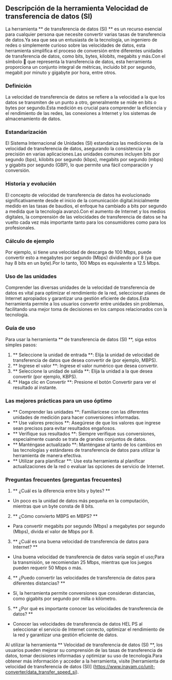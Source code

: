 ## Descripción de la herramienta Velocidad de transferencia de datos (SI)

La herramienta ** de transferencia de datos (SI) ** es un recurso esencial para cualquier persona que necesite convertir varias tasas de transferencia de datos.Ya sea que sea un entusiasta de la tecnología, un ingeniero de redes o simplemente curioso sobre las velocidades de datos, esta herramienta simplifica el proceso de conversión entre diferentes unidades de transferencia de datos, como bits, bytes, kilobits, megabits y más.Con el símbolo 📡 que representa la transferencia de datos, esta herramienta proporciona un conjunto integral de métricas, incluido bit por segundo, megabit por minuto y gigabyte por hora, entre otros.

### Definición

La velocidad de transferencia de datos se refiere a la velocidad a la que los datos se transmiten de un punto a otro, generalmente se mide en bits o bytes por segundo.Esta medición es crucial para comprender la eficiencia y el rendimiento de las redes, las conexiones a Internet y los sistemas de almacenamiento de datos.

### Estandarización

El Sistema Internacional de Unidades (SI) estandariza las mediciones de la velocidad de transferencia de datos, asegurando la consistencia y la precisión en varias aplicaciones.Las unidades comunes incluyen bits por segundo (bps), kilobits por segundo (kbps), megabits por segundo (mbps) y gigabits por segundo (GBP), lo que permite una fácil comparación y conversión.

### Historia y evolución

El concepto de velocidad de transferencia de datos ha evolucionado significativamente desde el inicio de la comunicación digital.Inicialmente medido en las tasas de baudios, el enfoque ha cambiado a bits por segundo a medida que la tecnología avanzó.Con el aumento de Internet y los medios digitales, la comprensión de las velocidades de transferencia de datos se ha vuelto cada vez más importante tanto para los consumidores como para los profesionales.

### Cálculo de ejemplo

Por ejemplo, si tiene una velocidad de descarga de 100 Mbps, puede convertir esto a megabytes por segundo (Mbps) dividiendo por 8 (ya que hay 8 bits en un byte).Por lo tanto, 100 Mbps es equivalente a 12.5 Mbps.

### Uso de las unidades

Comprender las diversas unidades de la velocidad de transferencia de datos es vital para optimizar el rendimiento de la red, seleccionar planes de Internet apropiados y garantizar una gestión eficiente de datos.Esta herramienta permite a los usuarios convertir entre unidades sin problemas, facilitando una mejor toma de decisiones en los campos relacionados con la tecnología.

### Guía de uso

Para usar la herramienta ** de transferencia de datos (SI) **, siga estos simples pasos:

1. ** Seleccione la unidad de entrada **: Elija la unidad de velocidad de transferencia de datos que desea convertir de (por ejemplo, MBPS).
2. ** Ingrese el valor **: Ingrese el valor numérico que desea convertir.
3. ** Seleccione la unidad de salida **: Elija la unidad a la que desea convertir (por ejemplo, KBPS).
4. ** Haga clic en Convertir **: Presione el botón Convertir para ver el resultado al instante.

### Las mejores prácticas para un uso óptimo

- ** Comprender las unidades **: Familiarícese con las diferentes unidades de medición para hacer conversiones informadas.
- ** Use valores precisos **: Asegúrese de que los valores que ingrese sean precisos para evitar resultados engañosos.
- ** Verifique sus resultados **: Siempre verifique sus conversiones, especialmente cuando se trata de grandes conjuntos de datos.
- ** Manténgase actualizado **: Manténgase al tanto de los cambios en las tecnologías y estándares de transferencia de datos para utilizar la herramienta de manera efectiva.
- ** Utilizar para planificar **: Use esta herramienta al planificar actualizaciones de la red o evaluar las opciones de servicio de Internet.

### Preguntas frecuentes (preguntas frecuentes)

1. ** ¿Cuál es la diferencia entre bits y bytes? **
- Un poco es la unidad de datos más pequeña en la computación, mientras que un byte consta de 8 bits.

2. ** ¿Cómo convierto MBPS en MBPS? **
- Para convertir megabits por segundo (Mbps) a megabytes por segundo (Mbps), divida el valor de Mbps por 8.

3. ** ¿Cuál es una buena velocidad de transferencia de datos para Internet? **
- Una buena velocidad de transferencia de datos varía según el uso;Para la transmisión, se recomiendan 25 Mbps, mientras que los juegos pueden requerir 50 Mbps o más.

4. ** ¿Puedo convertir las velocidades de transferencia de datos para diferentes distancias? **
- Sí, la herramienta permite conversiones que consideran distancias, como gigabits por segundo por milla o kilómetro.

5. ** ¿Por qué es importante conocer las velocidades de transferencia de datos? **
- Conocer las velocidades de transferencia de datos HEL PS al seleccionar el servicio de Internet correcto, optimizar el rendimiento de la red y garantizar una gestión eficiente de datos.

Al utilizar la herramienta ** Velocidad de transferencia de datos (SI) **, los usuarios pueden mejorar su comprensión de las tasas de transferencia de datos, tomar decisiones informadas y optimizar su uso de tecnología.Para obtener más información y acceder a la herramienta, visite [herramienta de velocidad de transferencia de datos (SI)] (https://www.inayam.co/unit-converter/data_transfer_speed_si).